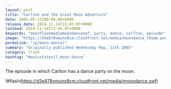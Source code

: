 ```yaml
---
layout: post
title: "Carlton and the Great Moon Adventure"
date: 2005-05-11T00:00:00+0000
release_date: 2014-11-14T13:45:07+0000
lastmod: 2014-11-14T13:45:07+0000
keywords: "moonflashmediamoondanceswf, party, dance, carlton, episode"
image: "https://d3e878vmunx8cm.cloudfront.net/media/moondance_thumb.png"
permalink: "/p/moon-dance/"
summary: "Originally published Wednesday May, 11th 2005"
category: flash
hashtag: "#axisofstevil_moon-dance"
---
```


The episode in which Carlton has a dance party on the moon.

!#flash(https://d3e878vmunx8cm.cloudfront.net/media/moondance.swf)
